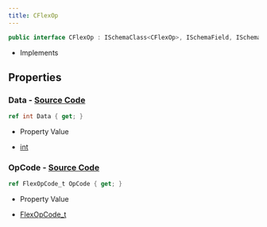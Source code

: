 ```yaml
---
title: CFlexOp
---
```


```csharp
public interface CFlexOp : ISchemaClass<CFlexOp>, ISchemaField, ISchemaClass, INativeHandle
```

- Implements

## Properties

### **Data** - [Source Code](https://github.com/swiftly-solution/swiftlys2/blob/main/managed/src/SwiftlyS2.Generated/Schemas/Interfaces/CFlexOp.cs#L18)

```csharp
ref int Data { get; }
```

- Property Value

- [int](https://learn.microsoft.com/dotnet/api/system.int32)

### **OpCode** - [Source Code](https://github.com/swiftly-solution/swiftlys2/blob/main/managed/src/SwiftlyS2.Generated/Schemas/Interfaces/CFlexOp.cs#L16)

```csharp
ref FlexOpCode_t OpCode { get; }
```

- Property Value

- [FlexOpCode_t](/docs/api/shared/schemadefinitions/flexopcode_t)


